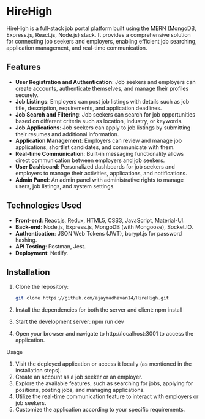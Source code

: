 # HireHigh

HireHigh is a full-stack job portal platform built using the MERN (MongoDB, Express.js, React.js, Node.js) stack. It provides a comprehensive solution for connecting job seekers and employers, enabling efficient job searching, application management, and real-time communication.

## Features

- **User Registration and Authentication**: Job seekers and employers can create accounts, authenticate themselves, and manage their profiles securely.
- **Job Listings**: Employers can post job listings with details such as job title, description, requirements, and application deadlines.
- **Job Search and Filtering**: Job seekers can search for job opportunities based on different criteria such as location, industry, or keywords.
- **Job Applications**: Job seekers can apply to job listings by submitting their resumes and additional information.
- **Application Management**: Employers can review and manage job applications, shortlist candidates, and communicate with them.
- **Real-time Communication**: Built-in messaging functionality allows direct communication between employers and job seekers.
- **User Dashboard**: Personalized dashboards for job seekers and employers to manage their activities, applications, and notifications.
- **Admin Panel**: An admin panel with administrative rights to manage users, job listings, and system settings.

## Technologies Used

- **Front-end**: React.js, Redux, HTML5, CSS3, JavaScript, Material-UI.
- **Back-end**: Node.js, Express.js, MongoDB (with Mongoose), Socket.IO.
- **Authentication**: JSON Web Tokens (JWT), bcrypt.js for password hashing.
- **API Testing**: Postman, Jest.
- **Deployment**:  Netlify.

## Installation

1. Clone the repository:

   ```bash
   git clone https://github.com/ajaymadhavan14/HireHigh.git
   
2. Install the dependencies for both the server and client:
   npm install
   
3. Start the development server:
   npm run dev
   
4. Open your browser and navigate to http://localhost:3001 to access the application.


Usage

1. Visit the deployed application or access it locally (as mentioned in the installation steps).
2. Create an account as a job seeker or an employer.
3. Explore the available features, such as searching for jobs, applying for positions, posting jobs, and managing applications.
4. Utilize the real-time communication feature to interact with employers or job seekers.
5. Customize the application according to your specific requirements.
